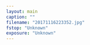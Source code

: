 ```yaml
---
layout: main
caption: ""
filename: "20171116223352.jpg"
fstop: "Unknown"
exposure: "Unknown"
---
```

